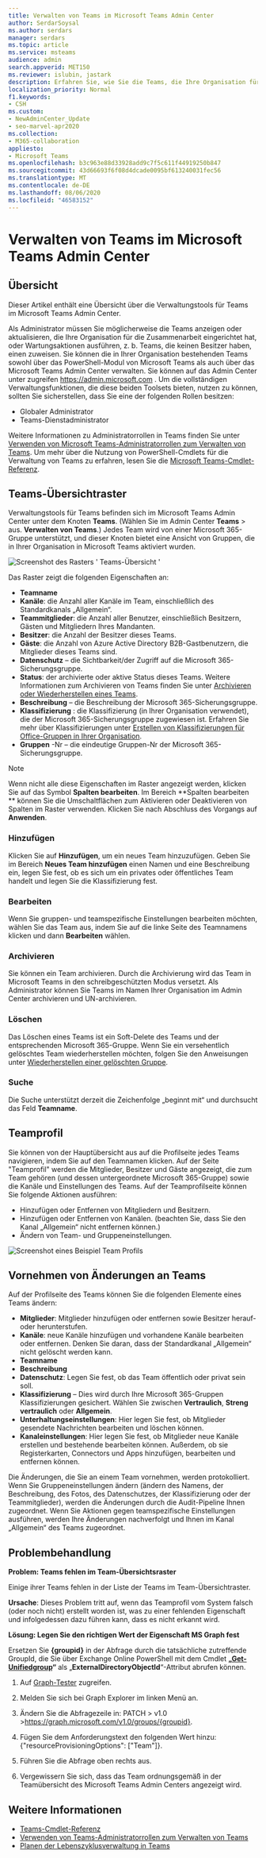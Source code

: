 ```yaml
---
title: Verwalten von Teams im Microsoft Teams Admin Center
author: SerdarSoysal
ms.author: serdars
manager: serdars
ms.topic: article
ms.service: msteams
audience: admin
search.appverid: MET150
ms.reviewer: islubin, jastark
description: Erfahren Sie, wie Sie die Teams, die Ihre Organisation für die Zusammenarbeit eingerichtet hat, im Microsoft Teams Admin Center anzeigen oder aktualisieren können.
localization_priority: Normal
f1.keywords:
- CSH
ms.custom:
- NewAdminCenter_Update
- seo-marvel-apr2020
ms.collection:
- M365-collaboration
appliesto:
- Microsoft Teams
ms.openlocfilehash: b3c963e88d33928add9c7f5c611f44919250b847
ms.sourcegitcommit: 43d66693f6f08d4dcade0095bf613240031fec56
ms.translationtype: MT
ms.contentlocale: de-DE
ms.lasthandoff: 08/06/2020
ms.locfileid: "46583152"
---
```

<a name="manage-teams-in-the-microsoft-teams-admin-center"></a>Verwalten von Teams im Microsoft Teams Admin Center
==========================================

## <a name="overview"></a>Übersicht

Dieser Artikel enthält eine Übersicht über die Verwaltungstools für Teams im Microsoft Teams Admin Center.

Als Administrator müssen Sie möglicherweise die Teams anzeigen oder aktualisieren, die Ihre Organisation für die Zusammenarbeit eingerichtet hat, oder Wartungsaktionen ausführen, z. b. Teams, die keinen Besitzer haben, einen zuweisen. Sie können die in Ihrer Organisation bestehenden Teams sowohl über das PowerShell-Modul von Microsoft Teams als auch über das Microsoft Teams Admin Center verwalten. Sie können auf das Admin Center unter zugreifen <a href="https://go.microsoft.com/fwlink/p/?linkid=2024339" target="_blank">https://admin.microsoft.com</a> . Um die vollständigen Verwaltungsfunktionen, die diese beiden Toolsets bieten, nutzen zu können, sollten Sie sicherstellen, dass Sie eine der folgenden Rollen besitzen:

- Globaler Administrator
- Teams-Dienstadministrator

Weitere Informationen zu Administratorrollen in Teams finden Sie unter [Verwenden von Microsoft Teams-Administratorrollen zum Verwalten von Teams](using-admin-roles.md). Um mehr über die Nutzung von PowerShell-Cmdlets für die Verwaltung von Teams zu erfahren, lesen Sie die [Microsoft Teams-Cmdlet-Referenz](https://docs.microsoft.com/powershell/teams/?view=teams-ps).



## <a name="teams-overview-grid"></a>Teams-Übersichtraster

Verwaltungstools für Teams befinden sich im Microsoft Teams Admin Center unter dem Knoten **Teams**. (Wählen Sie im Admin Center **Teams**  >  aus. **Verwalten von Teams**.) Jedes Team wird von einer Microsoft 365-Gruppe unterstützt, und dieser Knoten bietet eine Ansicht von Gruppen, die in Ihrer Organisation in Microsoft Teams aktiviert wurden.

![Screenshot des Rasters ' Teams-Übersicht '](media/manage-teams-in-modern-portal-grid.png)  

Das Raster zeigt die folgenden Eigenschaften an:

- **Teamname**
- **Kanäle**: die Anzahl aller Kanäle im Team, einschließlich des Standardkanals „Allgemein“.
- **Teammitglieder**: die Anzahl aller Benutzer, einschließlich Besitzern, Gästen und Mitgliedern Ihres Mandanten.
- **Besitzer**: die Anzahl der Besitzer dieses Teams.
- **Gäste**: die Anzahl von Azure Active Directory B2B-Gastbenutzern, die Mitglieder dieses Teams sind.
- **Datenschutz** – die Sichtbarkeit/der Zugriff auf die Microsoft 365-Sicherungsgruppe.
- **Status**: der archivierte oder aktive Status dieses Teams. Weitere Informationen zum Archivieren von Teams finden Sie unter [Archivieren oder Wiederherstellen eines Teams](https://support.office.com/article/archive-or-restore-a-team-dc161cfd-b328-440f-974b-5da5bd98b5a7).
- **Beschreibung** – die Beschreibung der Microsoft 365-Sicherungsgruppe.
- **Klassifizierung** : die Klassifizierung (in Ihrer Organisation verwendet), die der Microsoft 365-Sicherungsgruppe zugewiesen ist. Erfahren Sie mehr über Klassifizierungen unter [Erstellen von Klassifizierungen für Office-Gruppen in Ihrer Organisation](https://docs.microsoft.com/office365/enterprise/powershell/manage-office-365-groups-with-powershell#create-classifications-for-office-groups-in-your-organization).
- **Gruppen** -Nr – die eindeutige Gruppen-Nr der Microsoft 365-Sicherungsgruppe.

> [!NOTE]
> Wenn nicht alle diese Eigenschaften im Raster angezeigt werden, klicken Sie auf das Symbol **Spalten bearbeiten**. Im Bereich **Spalten bearbeiten ** können Sie die Umschaltflächen zum Aktivieren oder Deaktivieren von Spalten im Raster verwenden. Klicken Sie nach Abschluss des Vorgangs auf **Anwenden**.

### <a name="add"></a>Hinzufügen

Klicken Sie auf **Hinzufügen**, um ein neues Team hinzuzufügen. Geben Sie im Bereich **Neues Team hinzufügen** einen Namen und eine Beschreibung ein, legen Sie fest, ob es sich um ein privates oder öffentliches Team handelt und legen Sie die Klassifizierung fest.

### <a name="edit"></a>Bearbeiten

Wenn Sie gruppen- und teamspezifische Einstellungen bearbeiten möchten, wählen Sie das Team aus, indem Sie auf die linke Seite des Teamnamens klicken und dann **Bearbeiten** wählen.

### <a name="archive"></a>Archivieren

Sie können ein Team archivieren. Durch die Archivierung wird das Team in Microsoft Teams in den schreibgeschützten Modus versetzt. Als Administrator können Sie Teams im Namen Ihrer Organisation im Admin Center archivieren und UN-archivieren. 

### <a name="delete"></a>Löschen

Das Löschen eines Teams ist ein Soft-Delete des Teams und der entsprechenden Microsoft 365-Gruppe. Wenn Sie ein versehentlich gelöschtes Team wiederherstellen möchten, folgen Sie den Anweisungen unter [Wiederherstellen einer gelöschten Gruppe](https://docs.microsoft.com/microsoft-365/admin/create-groups/restore-deleted-group).

### <a name="search"></a>Suche

Die Suche unterstützt derzeit die Zeichenfolge „beginnt mit“ und durchsucht das Feld **Teamname**.

## <a name="team-profile"></a>Teamprofil

Sie können von der Hauptübersicht aus auf die Profilseite jedes Teams navigieren, indem Sie auf den Teamnamen klicken. Auf der Seite "Teamprofil" werden die Mitglieder, Besitzer und Gäste angezeigt, die zum Team gehören (und dessen untergeordnete Microsoft 365-Gruppe) sowie die Kanäle und Einstellungen des Teams. Auf der Teamprofilseite können Sie folgende Aktionen ausführen:

- Hinzufügen oder Entfernen von Mitgliedern und Besitzern.
- Hinzufügen oder Entfernen von Kanälen. (beachten Sie, dass Sie den Kanal „Allgemein“ nicht entfernen können.)
- Ändern von Team- und Gruppeneinstellungen.
 
![Screenshot eines Beispiel Team Profils](media/manage-teams-in-modern-portal-team-profile-page.png)

## <a name="making-changes-to-teams"></a>Vornehmen von Änderungen an Teams

Auf der Profilseite des Teams können Sie die folgenden Elemente eines Teams ändern:

- **Mitglieder**: Mitglieder hinzufügen oder entfernen sowie Besitzer herauf- oder herunterstufen.
- **Kanäle**: neue Kanäle hinzufügen und vorhandene Kanäle bearbeiten oder entfernen. Denken Sie daran, dass der Standardkanal „Allgemein“ nicht gelöscht werden kann.
- **Teamname**
- **Beschreibung**
- **Datenschutz**: Legen Sie fest, ob das Team öffentlich oder privat sein soll.
- **Klassifizierung** – Dies wird durch Ihre Microsoft 365-Gruppen Klassifizierungen gesichert. Wählen Sie zwischen **Vertraulich**, **Streng vertraulich** oder **Allgemein**.
- **Unterhaltungseinstellungen**: Hier legen Sie fest, ob Mitglieder gesendete Nachrichten bearbeiten und löschen können.
- **Kanaleinstellungen**: Hier legen Sie fest, ob Mitglieder neue Kanäle erstellen und bestehende bearbeiten können. Außerdem, ob sie Registerkarten, Connectors und Apps hinzufügen, bearbeiten und entfernen können.

Die Änderungen, die Sie an einem Team vornehmen, werden protokolliert. Wenn Sie Gruppeneinstellungen ändern (ändern des Namens, der Beschreibung, des Fotos, des Datenschutzes, der Klassifizierung oder der Teammitglieder), werden die Änderungen durch die Audit-Pipeline Ihnen zugeordnet. Wenn Sie Aktionen gegen teamspezifische Einstellungen ausführen, werden Ihre Änderungen nachverfolgt und Ihnen im Kanal „Allgemein“ des Teams zugeordnet.

## <a name="troubleshooting"></a>Problembehandlung

**Problem: Teams fehlen im Team-Übersichtsraster**

Einige ihrer Teams fehlen in der Liste der Teams im Team-Übersichtraster.

**Ursache**: Dieses Problem tritt auf, wenn das Teamprofil vom System falsch (oder noch nicht) erstellt worden ist, was zu einer fehlenden Eigenschaft und infolgedessen dazu führen kann, dass es nicht erkannt wird.

**Lösung: Legen Sie den richtigen Wert der Eigenschaft MS Graph fest**

Ersetzen Sie **{groupid}** in der Abfrage durch die tatsächliche zutreffende GroupId, die Sie über Exchange Online PowerShell mit dem Cmdlet **„[Get-Unifiedgroup](https://docs.microsoft.com/powershell/module/exchange/users-and-groups/get-unifiedgroup?view=exchange-ps)“** als „**ExternalDirectoryObjectId**“-Attribut abrufen können.

1. Auf [Graph-Tester](https://developer.microsoft.com/graph/graph-explorer) zugreifen.

2. Melden Sie sich bei Graph Explorer im linken Menü an.

3. Ändern Sie die Abfragezeile in: PATCH > v1.0 >https://graph.microsoft.com/v1.0/groups/{groupid}.

4. Fügen Sie dem Anforderungstext den folgenden Wert hinzu: {"resourceProvisioningOptions": ["Team"]}.

5. Führen Sie die Abfrage oben rechts aus.

6. Vergewissern Sie sich, dass das Team ordnungsgemäß in der Teamübersicht des Microsoft Teams Admin Centers angezeigt wird.

## <a name="learn-more"></a>Weitere Informationen

- [Teams-Cmdlet-Referenz](https://docs.microsoft.com/powershell/teams/?view=teams-ps)  
- [Verwenden von Teams-Administratorrollen zum Verwalten von Teams](using-admin-roles.md)
- [Planen der Lebenszyklusverwaltung in Teams](plan-teams-lifecycle.md)
